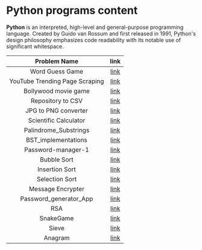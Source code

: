 # Python programs content

**Python** is an interpreted, high-level and general-purpose programming language. Created by Guido van Rossum and first released in 1991, Python's design philosophy emphasizes code readability with its notable use of significant whitespace.

|     Problem Name     |                          link                          |
| :------------------: | :----------------------------------------------------: |
|   Word Guess Game    |                 [link](./wordGuess.py)                 |
|   YouTube Trending Page Scraping    | [link](./YouTube_Trending_Analysis/YT_Trending_Analysis.py) |
| Bollywood movie game |                 [link](./Bollywood.py)                 |
|  Repository to CSV   |          [link](./repositoriesTo_CSV/main.py)          |
| JPG to PNG converter | [link](./JPG_to_PNG_converter/JPG_to_PNG_Converter.py) |
|Scientific Calculator |           [link](./Calculator/calculator.py)           |
| Palindrome_Substrings|            [link](./Palindrome_Substrings.py)          |
| BST_implementations  |            [link](./BST_implementation.py)             |
|   Password-manager-1 |     [link](./password-manager/password-manager.py)     |
|    Bubble Sort       |                   [link](./Sorting_Algorithms/bubble_sort.py)               |
|    Insertion Sort    |                   [link](./Sorting_Algorithms/insertion_sort.py)            |
|    Selection Sort    |                   [link](./Sorting_Algorithms/selection_sort.py)            |
|   Message Encrypter  |               [link](./msg-encryptor/encrypter-msg.py) |
|  Password_generator_App |          [link](./Password_generator_App.py)        |
|   RSA                |             [link](./RSA.py)                           |
|   SnakeGame          |            [link](./SnakeGame.py)                      |
|    Sieve             |         [link](./sieve.py)                             |
|    Anagram           |         [link](./anagram.py)                           |




